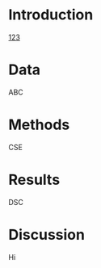 # Introduction
[123](https://www.youtube.com/)
# Data
ABC
# Methods
CSE
# Results
DSC
# Discussion
Hi
